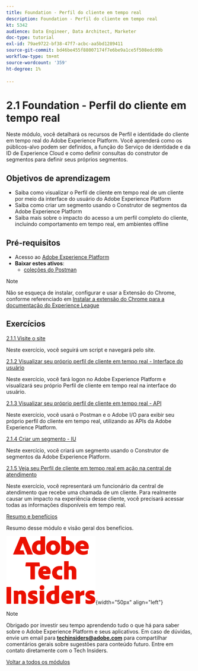 ```yaml
---
title: Foundation - Perfil do cliente em tempo real
description: Foundation - Perfil do cliente em tempo real
kt: 5342
audience: Data Engineer, Data Architect, Marketer
doc-type: tutorial
exl-id: 79ae9722-bf38-47f7-acbc-aa5bd1289411
source-git-commit: bd46be455f88007174f7e6be9a1ce5f508edc09b
workflow-type: tm+mt
source-wordcount: '359'
ht-degree: 1%

---
```


# 2.1 Foundation - Perfil do cliente em tempo real

Neste módulo, você detalhará os recursos de Perfil e identidade do cliente em tempo real do Adobe Experience Platform. Você aprenderá como os públicos-alvo podem ser definidos, a função do Serviço de identidade e da ID de Experience Cloud e como definir consultas do construtor de segmentos para definir seus próprios segmentos.

## Objetivos de aprendizagem

- Saiba como visualizar o Perfil de cliente em tempo real de um cliente por meio da interface do usuário do Adobe Experience Platform
- Saiba como criar um segmento usando o Construtor de segmentos da Adobe Experience Platform
- Saiba mais sobre o impacto do acesso a um perfil completo do cliente, incluindo comportamento em tempo real, em ambientes offline

## Pré-requisitos

- Acesso ao [Adobe Experience Platform](https://experience.adobe.com/platform)
- **Baixar estes ativos**:
   - [coleções do Postman](./../../../assets/postman/postman_profile.zip)

>[!NOTE]
>
>Não se esqueça de instalar, configurar e usar a Extensão do Chrome, conforme referenciado em [Instalar a extensão do Chrome para a documentação do Experience League](../../gettingstarted/gettingstarted/ex1.md)

## Exercícios

[2.1.1 Visite o site](./ex1.md)

Neste exercício, você seguirá um script e navegará pelo site.

[2.1.2 Visualizar seu próprio perfil de cliente em tempo real - Interface do usuário](./ex2.md)

Neste exercício, você fará logon no Adobe Experience Platform e visualizará seu próprio Perfil de cliente em tempo real na interface do usuário.

[2.1.3 Visualizar seu próprio perfil de cliente em tempo real - API](./ex3.md)

Neste exercício, você usará o Postman e o Adobe I/O para exibir seu próprio perfil do cliente em tempo real, utilizando as APIs da Adobe Experience Platform.

[2.1.4 Criar um segmento - IU](./ex4.md)

Neste exercício, você criará um segmento usando o Construtor de segmentos da Adobe Experience Platform.

[2.1.5 Veja seu Perfil de cliente em tempo real em ação na central de atendimento](./ex5.md)

Neste exercício, você representará um funcionário da central de atendimento que recebe uma chamada de um cliente. Para realmente causar um impacto na experiência desse cliente, você precisará acessar todas as informações disponíveis em tempo real.

[Resumo e benefícios](./summary.md)

Resumo desse módulo e visão geral dos benefícios.

![Informantes técnicos](./../../../assets/images/techinsiders.png){width="50px" align="left"}

>[!NOTE]
>
>Obrigado por investir seu tempo aprendendo tudo o que há para saber sobre o Adobe Experience Platform e seus aplicativos. Em caso de dúvidas, envie um email para **techinsiders@adobe.com** para compartilhar comentários gerais sobre sugestões para conteúdo futuro. Entre em contato diretamente com o Tech Insiders.

[Voltar a todos os módulos](../../../overview.md)
